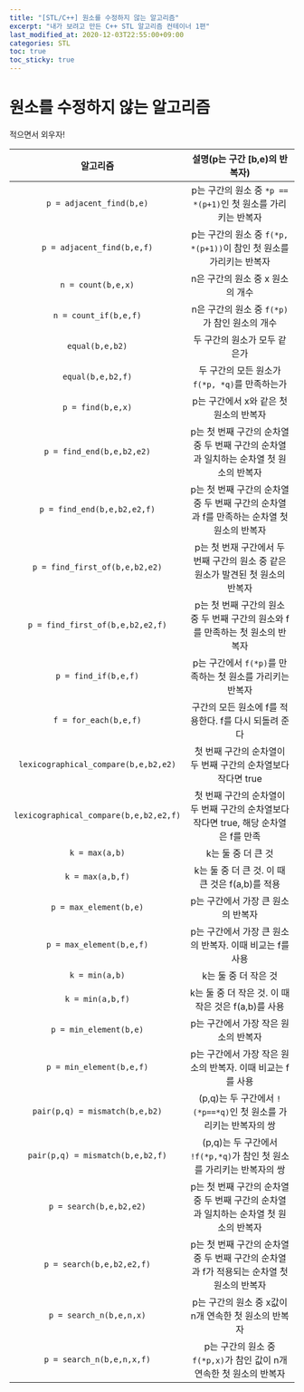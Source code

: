 ```yaml
---
title: "[STL/C++] 원소를 수정하지 않는 알고리즘"
excerpt: "내가 보려고 만든 C++ STL 알고리즘 컨테이너 1편"
last_modified_at: 2020-12-03T22:55:00+09:00
categories: STL
toc: true
toc_sticky: true
---
```


# 원소를 수정하지 않는 알고리즘

적으면서 외우자!

| 알고리즘 | 설명(p는 구간 [b,e)의 반복자) |
| :---: | :---: |
| `p = adjacent_find(b,e)` | p는 구간의 원소 중 `*p == *(p+1)`인 첫 원소를 가리키는 반복자 |
| `p = adjacent_find(b,e,f)` | p는 구간의 원소 중 `f(*p, *(p+1))`이 참인 첫 원소를 가리키는 반복자 |
| `n = count(b,e,x)` | n은 구간의 원소 중 x 원소의 개수 |
| `n = count_if(b,e,f)` | n은 구간의 원소 중 `f(*p)`가 참인 원소의 개수 |
| `equal(b,e,b2)` | 두 구간의 원소가 모두 같은가 |
| `equal(b,e,b2,f)` | 두 구간의 모든 원소가 `f(*p, *q)`를 만족하는가 |
| `p = find(b,e,x)` | p는 구간에서 x와 같은 첫 원소의 반복자 |
| `p = find_end(b,e,b2,e2)` | p는 첫 번째 구간의 순차열 중 두 번째 구간의 순차열과 일치하는 순차열 첫 원소의 반복자 |
| `p = find_end(b,e,b2,e2,f)` | p는 첫 번째 구간의 순차열 중 두 번째 구간의 순차열과 f를 만족하는 순차열 첫 원소의 반복자 |
| `p = find_first_of(b,e,b2,e2)` | p는 첫 번재 구간에서 두 번째 구간의 원소 중 같은 원소가 발견된 첫 원소의 반복자 |
| `p = find_first_of(b,e,b2,e2,f)` | p는 첫 번째 구간의 원소 중 두 번째 구간의 원소와 f를 만족하는 첫 원소의 반복자 |
| `p = find_if(b,e,f)` | p는 구간에서 `f(*p)`를 만족하는 첫 원소를 가리키는 반복자 |
| `f = for_each(b,e,f)` | 구간의 모든 원소에 f를 적용한다. f를 다시 되돌려 준다 |
| `lexicographical_compare(b,e,b2,e2)` | 첫 번째 구간의 순차열이 두 번째 구간의 순차열보다 작다면 true |
| `lexicographical_compare(b,e,b2,e2,f)` | 첫 번째 구간의 순차열이 두 번째 구간의 순차열보다 작다면 true, 해당 순차열은 f를 만족 |
| `k = max(a,b)` | k는 둘 중 더 큰 것 |
| `k = max(a,b,f)` | k는 둘 중 더 큰 것. 이 때 큰 것은 f(a,b)를 적용 |
| `p = max_element(b,e)` | p는 구간에서 가장 큰 원소의 반복자 |
| `p = max_element(b,e,f)` | p는 구간에서 가장 큰 원소의 반복자. 이때 비교는 f를 사용 |
| `k = min(a,b)` | k는 둘 중 더 작은 것 |
| `k = min(a,b,f)` | k는 둘 중 더 작은 것. 이 때 작은 것은 f(a,b)를 사용 |
| `p = min_element(b,e)` | p는 구간에서 가장 작은 원소의 반복자 |
| `p = min_element(b,e,f)` | p는 구간에서 가장 작은 원소의 반복자. 이때 비교는 f를 사용 |
| `pair(p,q) = mismatch(b,e,b2)` | (p,q)는 두 구간에서 `!(*p==*q)`인 첫 원소를 가리키는 반복자의 쌍 |
| `pair(p,q) = mismatch(b,e,b2,f)` | (p,q)는 두 구간에서 `!f(*p,*q)`가 참인 첫 원소를 가리키는 반복자의 쌍 |
| `p = search(b,e,b2,e2)` | p는 첫 번째 구간의 순차열 중 두 번째 구간의 순차열과 일치하는 순차열 첫 원소의 반복자 |
| `p = search(b,e,b2,e2,f)` | p는 첫 번째 구간의 순차열 중 두 번째 구간의 순차열과 f가 적용되는 순차열 첫 원소의 반복자 |
| `p = search_n(b,e,n,x)` | p는 구간의 원소 중 x값이 n개 연속한 첫 원소의 반복자 |
| `p = search_n(b,e,n,x,f)` | p는 구간의 원소 중 `f(*p,x)`가 참인 값이 n개 연속한 첫 원소의 반복자 |
